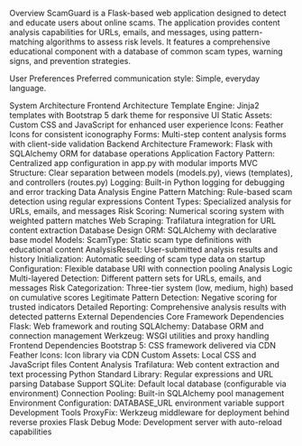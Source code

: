 Overview
ScamGuard is a Flask-based web application designed to detect and educate users about online scams. The application provides content analysis capabilities for URLs, emails, and messages, using pattern-matching algorithms to assess risk levels. It features a comprehensive educational component with a database of common scam types, warning signs, and prevention strategies.

User Preferences
Preferred communication style: Simple, everyday language.

System Architecture
Frontend Architecture
Template Engine: Jinja2 templates with Bootstrap 5 dark theme for responsive UI
Static Assets: Custom CSS and JavaScript for enhanced user experience
Icons: Feather Icons for consistent iconography
Forms: Multi-step content analysis forms with client-side validation
Backend Architecture
Framework: Flask with SQLAlchemy ORM for database operations
Application Factory Pattern: Centralized app configuration in app.py with modular imports
MVC Structure: Clear separation between models (models.py), views (templates), and controllers (routes.py)
Logging: Built-in Python logging for debugging and error tracking
Data Analysis Engine
Pattern Matching: Rule-based scam detection using regular expressions
Content Types: Specialized analysis for URLs, emails, and messages
Risk Scoring: Numerical scoring system with weighted pattern matches
Web Scraping: Trafilatura integration for URL content extraction
Database Design
ORM: SQLAlchemy with declarative base model
Models:
ScamType: Static scam type definitions with educational content
AnalysisResult: User-submitted analysis results and history
Initialization: Automatic seeding of scam type data on startup
Configuration: Flexible database URI with connection pooling
Analysis Logic
Multi-layered Detection: Different pattern sets for URLs, emails, and messages
Risk Categorization: Three-tier system (low, medium, high) based on cumulative scores
Legitimate Pattern Detection: Negative scoring for trusted indicators
Detailed Reporting: Comprehensive analysis results with detected patterns
External Dependencies
Core Framework Dependencies
Flask: Web framework and routing
SQLAlchemy: Database ORM and connection management
Werkzeug: WSGI utilities and proxy handling
Frontend Dependencies
Bootstrap 5: CSS framework delivered via CDN
Feather Icons: Icon library via CDN
Custom Assets: Local CSS and JavaScript files
Content Analysis
Trafilatura: Web content extraction and text processing
Python Standard Library: Regular expressions and URL parsing
Database Support
SQLite: Default local database (configurable via environment)
Connection Pooling: Built-in SQLAlchemy pool management
Environment Configuration: DATABASE_URL environment variable support
Development Tools
ProxyFix: Werkzeug middleware for deployment behind reverse proxies
Flask Debug Mode: Development server with auto-reload capabilities
